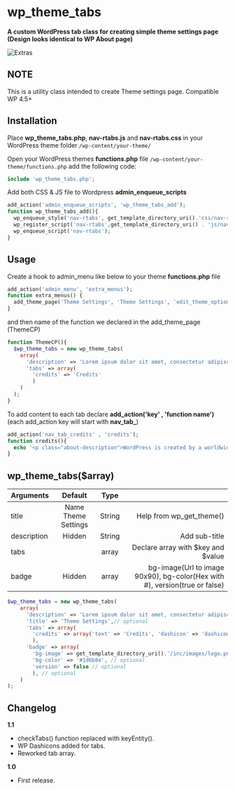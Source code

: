 # wp_theme_tabs
**A custom WordPress tab class for creating simple theme settings page (Design looks identical to WP About page)**

![Extras](http://i.imgur.com/p4kezcD.png)

NOTE
----
This is a utility class intended to create Theme settings page. Compatible WP 4.5+

Installation
------------
Place **wp_theme_tabs.php**, **nav-rtabs.js** and **nav-rtabs.css**  in your WordPress theme folder `/wp-content/your-theme/`

Open your WordPress themes **functions.php** file  `/wp-content/your-theme/functions.php` add the following code:

```php
include 'wp_theme_tabs.php';
```

Add both CSS & JS file to Wordpress **admin_enqueue_scripts**

```php
add_action('admin_enqueue_scripts', 'wp_theme_tabs_add');
function wp_theme_tabs_add(){
  wp_enqueue_style('nav-rtabs', get_template_directory_uri().'css/nav-rtabs.css');
  wp_register_script('nav-rtabs',get_template_directory_uri() . 'js/nav-rtabs.js', array('jquery'));
  wp_enqueue_script('nav-rtabs');
}
```

Usage
------------
Create a hook to admin_menu like below to your theme **functions.php** file

```php
add_action('admin_menu', 'extra_menus');
function extra_menus() {
  add_theme_page('Theme Settings', 'Theme Settings', 'edit_theme_options', 'ThemeCP', 'ThemeCP');
}
```

and then name of the function we declared in the add_theme_page (ThemeCP)
```php
function ThemeCP(){
  $wp_theme_tabs = new wp_theme_tabs(
    array(
      'description' => 'Lorem ipsum dolor sit amet, consectetur adipiscing elit',
      'tabs' => array(
        'credits' => 'Credits'
        )
    )
  );
}
```

To add content to each tab declare **add_action('key' , 'function name')** (each add_action key will start with **nav_tab_**)
```php
add_action('nav_tab_credits' , 'credits');
function credits(){
  echo '<p class="about-description">WordPress is created by a worldwide team of passionate individuals.</p>';
}
```

wp_theme_tabs($array)
------------
| Arguments        | Default           | Type           |    |
| ------------- |:-------------:|:-------------:| -----:|
| title      | Name Theme Settings | String | Help from wp_get_theme() |
| description      | Hidden       | String |   Add sub-title |
| tabs |        | array |    Declare array with $key and $value |
| badge | Hidden       | array |    bg-image(Url to image 90x90), bg-color(Hex with #), version(true or false) |


```php
$wp_theme_tabs = new wp_theme_tabs(
    array(
      'description' => 'Lorem ipsum dolor sit amet, consectetur adipiscing elit', // optional
      'title' => 'Theme Settings',// optional
      'tabs' => array(
        'credits' => array('text' => 'Credits', 'dashicon' => 'dashicons-admin-generic' ), // dashicon optional
        ),
      'badge' => array(
        'bg-image' => get_template_directory_uri().'/inc/images/logo.png', 
        'bg-color' => '#1d6b8e', // optional
        'version' => false // optional
        ), // optional
    )
);
```

Changelog
------------
**1.1**
+ checkTabs() function replaced with keyEntity().
+ WP Dashicons added for tabs.
+ Reworked tab array.

**1.0**
+ First release.
